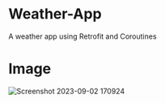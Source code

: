 # Weather-App
A weather app using Retrofit and Coroutines

# Image

![Screenshot 2023-09-02 170924](https://github.com/Neeeraj27/Weather-App/assets/120241729/0dc19575-068e-45b1-a248-62d3346e298e)
